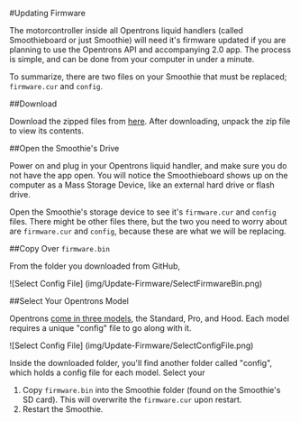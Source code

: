 #Updating Firmware

The motorcontroller inside all Opentrons liquid handlers (called Smoothieboard or just Smoothie) will need it's firmware updated if you are planning to use the Opentrons API and accompanying 2.0 app. The process is simple, and can be done from your computer in under a minute.

To summarize, there are two files on your Smoothie that must be replaced; `firmware.cur` and `config`. 

##Download

Download the zipped files from [here](https://github.com/OpenTrons/smoothie-config/archive/1.2.0.zip). After downloading, unpack the zip file to view its contents.

##Open the Smoothie's Drive

Power on and plug in your Opentrons liquid handler, and make sure you do not have the app open. You will notice the Smoothieboard shows up on the computer as a Mass Storage Device, like an external hard drive or flash drive.

Open the Smoothie's storage device to see it's `firmware.cur` and `config` files. There might be other files there, but the two you need to worry about are `firmware.cur` and `config`, because these are what we will be replacing.

##Copy Over `firmware.bin`

From the folder you downloaded from GitHub, 

![Select Config File] (img/Update-Firmware/SelectFirmwareBin.png)

##Select Your Opentrons Model

Opentrons [come in three models](https://opentrons.com/robots), the Standard, Pro, and Hood. Each model requires a unique "config" file to go along with it.

![Select Config File] (img/Update-Firmware/SelectConfigFile.png)

Inside the downloaded folder, you'll find another folder called "config", which holds a config file for each model. Select your 



1. Copy `firmware.bin` into the Smoothie folder (found on the Smoothie's SD card). This will overwrite the `firmware.cur` upon restart.
2. Restart the Smoothie.
